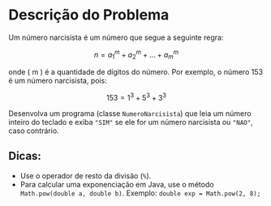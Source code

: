 # Descrição do Problema

Um número narcisista é um número que segue a seguinte regra:

$$
n = a_1^m + a_2^m + \dots + a_m^m
$$

onde \( m \) é a quantidade de dígitos do número. Por exemplo, o número 153 é um número narcisista, pois:

$$
153 = 1^3 + 5^3 + 3^3
$$

Desenvolva um programa (classe `NumeroNarcisista`) que leia um número inteiro do teclado e exiba `"SIM"` se ele for um número narcisista ou `"NAO"`, caso contrário.

## Dicas:

- Use o operador de resto da divisão (`%`).
- Para calcular uma exponenciação em Java, use o método `Math.pow(double a, double b)`. Exemplo: `double exp = Math.pow(2, 8);`
